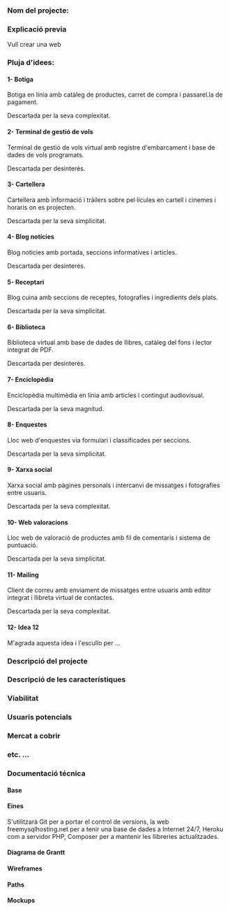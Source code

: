 ### Nom del projecte:

### Explicació previa

Vull crear una web

### Pluja d'idees:

#### 1- Botiga

Botiga en línia amb catàleg de productes, carret de compra i passarel.la de pagament.

Descartada per la seva complexitat.

#### 2- Terminal de gestió de vols

Terminal de gestió de vols virtual amb registre d'embarcament i base de dades de vols programats.

Descartada per desinterès.

#### 3- Cartellera

Cartellera amb informació i tràilers sobre pel·lícules
en cartell i cinemes i horaris on es projecten.

Descartada per la seva simplicitat.

#### 4- Blog notícies

Blog noticies amb portada, seccions informatives i articles.

Descartada per desinterès.

#### 5- Receptari

Blog cuina amb seccions de receptes, fotografies i ingredients dels plats.

Descartada per la seva simplicitat.

#### 6- Biblioteca

Biblioteca virtual amb base de dades de llibres, catàleg del fons i lector integrat de PDF.

Descartada per desinterès.

#### 7- Enciclopèdia

Enciclopèdia multimèdia en línia amb articles i contingut audiovisual.

Descartada per la seva magnitud.

#### 8- Enquestes

Lloc web d'enquestes via formulari i classificades per seccions.

Descartada per la seva simplicitat.

#### 9- Xarxa social

Xarxa social amb pàgines personals i intercanvi de missatges i fotografies entre usuaris.

Descartada per la seva complexitat.

#### 10- Web valoracions

Lloc web de valoració de productes amb fil de comentaris i sistema de puntuació.

Descartada per la seva simplicitat.

#### 11- Mailing

Client de correu amb enviament de missatges
entre usuaris amb editor integrat i llibreta virtual de contactes.

Descartada per la seva complexitat.

#### 12- Idea 12

M'agrada aquesta idea i l'escullo per ...

### Descripció del projecte

### Descripció de les característiques

### Viabilitat

### Usuaris potencials

### Mercat a cobrir

### etc. ...

### Documentació técnica

#### Base

#### Eines

S'utilitzarà Git per a portar el control de versions, la web freemysqlhosting.net per a tenir una base de dades a Internet 24/7, Heroku com a servidor PHP, Composer per a mantenir les llibreries actualitzades.

#### Diagrama de Grantt

#### Wireframes

#### Paths

#### Mockups

